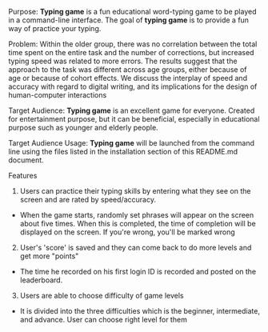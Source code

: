Purpose: **Typing game** is a fun educational word-typing game to be played in a command-line interface. The goal of **typing game** is to provide a fun way of practice your typing.

Problem: Within the older group, there was no correlation between the total time spent on the entire task and the number of corrections, but increased typing speed was related to more errors. The results suggest that the approach to the task was different across age groups, either because of age or because of cohort effects. We discuss the interplay of speed and accuracy with regard to digital writing, and its implications for the design of human-computer interactions

Target Audience: **Typing game** is an excellent game for everyone. Created for entertainment purpose, but it can be beneficial, especially in educational purpose such as younger and elderly people.

Target Audience Usage: **Typing game** will be launched from the command line using the files listed in the installation section of this README.md document.

Features

1. Users can practice their typing skills by entering what they see on the screen and are rated by speed/accuracy.

- When the game starts, randomly set phrases will appear on the screen about five times. When this is completed, the time of completion will be displayed on the screen. If you're wrong, you'll be marked wrong

2. User's 'score' is saved and they can come back to do more levels and get more "points"

- The time he recorded on his first login ID is recorded and posted on the leaderboard.

3. Users are able to choose difficulty of game levels

- It is divided into the three difficulties which is the beginner, intermediate, and advance. User can choose right level for them 
